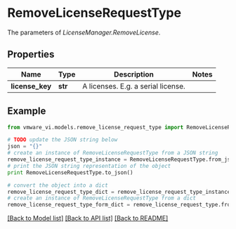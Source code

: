 # RemoveLicenseRequestType

The parameters of *LicenseManager.RemoveLicense*. 

## Properties
Name | Type | Description | Notes
------------ | ------------- | ------------- | -------------
**license_key** | **str** | A licenses. E.g. a serial license.  | 

## Example

```python
from vmware_vi.models.remove_license_request_type import RemoveLicenseRequestType

# TODO update the JSON string below
json = "{}"
# create an instance of RemoveLicenseRequestType from a JSON string
remove_license_request_type_instance = RemoveLicenseRequestType.from_json(json)
# print the JSON string representation of the object
print RemoveLicenseRequestType.to_json()

# convert the object into a dict
remove_license_request_type_dict = remove_license_request_type_instance.to_dict()
# create an instance of RemoveLicenseRequestType from a dict
remove_license_request_type_form_dict = remove_license_request_type.from_dict(remove_license_request_type_dict)
```
[[Back to Model list]](../README.md#documentation-for-models) [[Back to API list]](../README.md#documentation-for-api-endpoints) [[Back to README]](../README.md)


